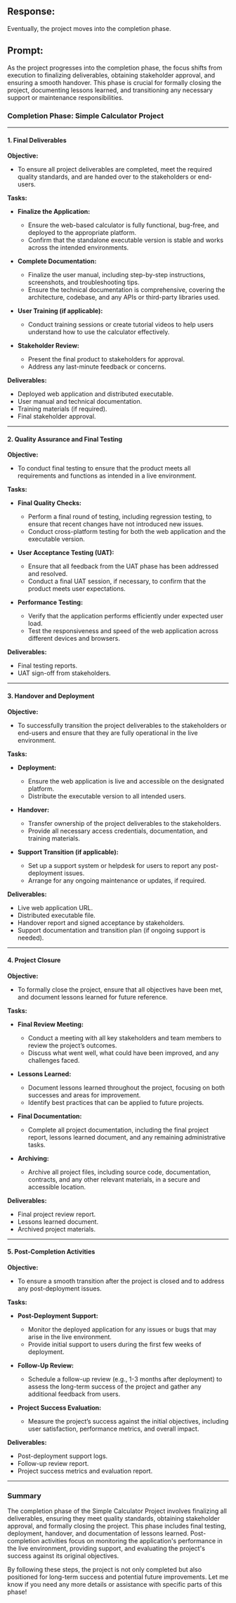 ## Response:
Eventually, the project moves into the completion phase.

## Prompt:
As the project progresses into the completion phase, the focus shifts from execution to finalizing deliverables, obtaining stakeholder approval, and ensuring a smooth handover. This phase is crucial for formally closing the project, documenting lessons learned, and transitioning any necessary support or maintenance responsibilities.

### **Completion Phase: Simple Calculator Project**

---

#### **1\. Final Deliverables**

**Objective:**

* To ensure all project deliverables are completed, meet the required quality standards, and are handed over to the stakeholders or end-users.

**Tasks:**

* **Finalize the Application:**

  * Ensure the web-based calculator is fully functional, bug-free, and deployed to the appropriate platform.
  * Confirm that the standalone executable version is stable and works across the intended environments.
* **Complete Documentation:**

  * Finalize the user manual, including step-by-step instructions, screenshots, and troubleshooting tips.
  * Ensure the technical documentation is comprehensive, covering the architecture, codebase, and any APIs or third-party libraries used.
* **User Training (if applicable):**

  * Conduct training sessions or create tutorial videos to help users understand how to use the calculator effectively.
* **Stakeholder Review:**

  * Present the final product to stakeholders for approval.
  * Address any last-minute feedback or concerns.

**Deliverables:**

* Deployed web application and distributed executable.
* User manual and technical documentation.
* Training materials (if required).
* Final stakeholder approval.

---

#### **2\. Quality Assurance and Final Testing**

**Objective:**

* To conduct final testing to ensure that the product meets all requirements and functions as intended in a live environment.

**Tasks:**

* **Final Quality Checks:**

  * Perform a final round of testing, including regression testing, to ensure that recent changes have not introduced new issues.
  * Conduct cross-platform testing for both the web application and the executable version.
* **User Acceptance Testing (UAT):**

  * Ensure that all feedback from the UAT phase has been addressed and resolved.
  * Conduct a final UAT session, if necessary, to confirm that the product meets user expectations.
* **Performance Testing:**

  * Verify that the application performs efficiently under expected user load.
  * Test the responsiveness and speed of the web application across different devices and browsers.

**Deliverables:**

* Final testing reports.
* UAT sign-off from stakeholders.

---

#### **3\. Handover and Deployment**

**Objective:**

* To successfully transition the project deliverables to the stakeholders or end-users and ensure that they are fully operational in the live environment.

**Tasks:**

* **Deployment:**

  * Ensure the web application is live and accessible on the designated platform.
  * Distribute the executable version to all intended users.
* **Handover:**

  * Transfer ownership of the project deliverables to the stakeholders.
  * Provide all necessary access credentials, documentation, and training materials.
* **Support Transition (if applicable):**

  * Set up a support system or helpdesk for users to report any post-deployment issues.
  * Arrange for any ongoing maintenance or updates, if required.

**Deliverables:**

* Live web application URL.
* Distributed executable file.
* Handover report and signed acceptance by stakeholders.
* Support documentation and transition plan (if ongoing support is needed).

---

#### **4\. Project Closure**

**Objective:**

* To formally close the project, ensure that all objectives have been met, and document lessons learned for future reference.

**Tasks:**

* **Final Review Meeting:**

  * Conduct a meeting with all key stakeholders and team members to review the project’s outcomes.
  * Discuss what went well, what could have been improved, and any challenges faced.
* **Lessons Learned:**

  * Document lessons learned throughout the project, focusing on both successes and areas for improvement.
  * Identify best practices that can be applied to future projects.
* **Final Documentation:**

  * Complete all project documentation, including the final project report, lessons learned document, and any remaining administrative tasks.
* **Archiving:**

  * Archive all project files, including source code, documentation, contracts, and any other relevant materials, in a secure and accessible location.

**Deliverables:**

* Final project review report.
* Lessons learned document.
* Archived project materials.

---

#### **5\. Post-Completion Activities**

**Objective:**

* To ensure a smooth transition after the project is closed and to address any post-deployment issues.

**Tasks:**

* **Post-Deployment Support:**

  * Monitor the deployed application for any issues or bugs that may arise in the live environment.
  * Provide initial support to users during the first few weeks of deployment.
* **Follow-Up Review:**

  * Schedule a follow-up review (e.g., 1-3 months after deployment) to assess the long-term success of the project and gather any additional feedback from users.
* **Project Success Evaluation:**

  * Measure the project’s success against the initial objectives, including user satisfaction, performance metrics, and overall impact.

**Deliverables:**

* Post-deployment support logs.
* Follow-up review report.
* Project success metrics and evaluation report.

---

### **Summary**

The completion phase of the Simple Calculator Project involves finalizing all deliverables, ensuring they meet quality standards, obtaining stakeholder approval, and formally closing the project. This phase includes final testing, deployment, handover, and documentation of lessons learned. Post-completion activities focus on monitoring the application's performance in the live environment, providing support, and evaluating the project's success against its original objectives.

By following these steps, the project is not only completed but also positioned for long-term success and potential future improvements. Let me know if you need any more details or assistance with specific parts of this phase!
